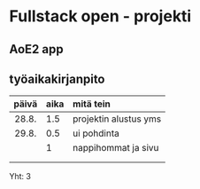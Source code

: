 # Fullstack open - projekti

## AoE2 app

## työaikakirjanpito

| päivä | aika | mitä tein             |
| :---: | :--- | :-------------------- |
| 28.8. | 1.5  | projektin alustus yms |
| 29.8. | 0.5  | ui pohdinta           |
|       | 1    | nappihommat ja sivu   |
|       |      |                       |
|       |      |                       |

Yht: 3

